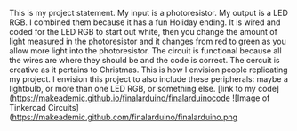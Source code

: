 This is my project statement. My input is a photoresistor. My output is a LED RGB. I combined them because it has a fun Holiday ending. It is wired and coded for the LED RGB to start out white, then you change the amount of light measured in the photoresistor and it changes from red to green as you allow more light into the photoresistor. The circuit is functional because all the wires are where they should be and the code is correct. The cercuit is creative as it pertains to Christmas. This is how I envision people replicating my project. I envision this project to also include these peripherals: maybe a lightbulb, or more than one LED RGB, or something else. [link to my code](https://makeademic.github.io/finalarduino/finalarduinocode
![Image of Tinkercad Circuits](https://makeademic.github.com/finalarduino/finalarduino.png
